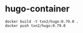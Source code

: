 # hugo-container

```shell script
docker build -t txn2/hugo:0.79.0 .
docker push txn2/hugo:0.79.0
```